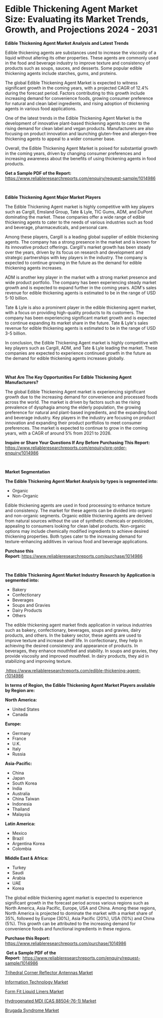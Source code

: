 <p><h1>Edible Thickening Agent Market Size: Evaluating its Market Trends, Growth, and Projections 2024 - 2031</h1></p><p><strong>Edible Thickening Agent Market Analysis and Latest Trends</strong></p>
<p><p>Edible thickening agents are substances used to increase the viscosity of a liquid without altering its other properties. These agents are commonly used in the food and beverage industry to improve texture and consistency of products such as soups, sauces, and desserts. Some popular edible thickening agents include starches, gums, and proteins.</p><p>The global Edible Thickening Agent Market is expected to witness significant growth in the coming years, with a projected CAGR of 12.4% during the forecast period. Factors contributing to this growth include increasing demand for convenience foods, growing consumer preference for natural and clean label ingredients, and rising adoption of thickening agents in various food applications.</p><p>One of the latest trends in the Edible Thickening Agent Market is the development of innovative plant-based thickening agents to cater to the rising demand for clean label and vegan products. Manufacturers are also focusing on product innovation and launching gluten-free and allergen-free thickening agents to appeal to a wider consumer base.</p><p>Overall, the Edible Thickening Agent Market is poised for substantial growth in the coming years, driven by changing consumer preferences and increasing awareness about the benefits of using thickening agents in food products.</p></p>
<p><strong>Get a Sample PDF of the Report:&nbsp;</strong> <a href="https://www.reliableresearchreports.com/enquiry/request-sample/1014986">https://www.reliableresearchreports.com/enquiry/request-sample/1014986</a></p>
<p>&nbsp;</p>
<p><strong>Edible Thickening Agent Major Market Players</strong></p>
<p><p>The Edible Thickening Agent market is highly competitive with key players such as Cargill, Emsland Group, Tate & Lyle, TIC Gums, ADM, and DuPont dominating the market. These companies offer a wide range of edible thickening agents to cater to the needs of various industries such as food and beverage, pharmaceuticals, and personal care.</p><p>Among these players, Cargill is a leading global supplier of edible thickening agents. The company has a strong presence in the market and is known for its innovative product offerings. Cargill's market growth has been steady over the years, driven by its focus on research and development and strategic partnerships with key players in the industry. The company is expected to continue growing in the future as the demand for edible thickening agents increases.</p><p>ADM is another key player in the market with a strong market presence and wide product portfolio. The company has been experiencing steady market growth and is expected to expand further in the coming years. ADM's sales revenue for edible thickening agents is estimated to be in the range of USD 5-10 billion.</p><p>Tate & Lyle is also a prominent player in the edible thickening agent market, with a focus on providing high-quality products to its customers. The company has been experiencing significant market growth and is expected to continue expanding its market share in the future. Tate & Lyle's sales revenue for edible thickening agents is estimated to be in the range of USD 3-5 billion.</p><p>In conclusion, the Edible Thickening Agent market is highly competitive with key players such as Cargill, ADM, and Tate & Lyle leading the market. These companies are expected to experience continued growth in the future as the demand for edible thickening agents increases globally.</p></p>
<p>&nbsp;</p>
<p><strong>What Are The Key Opportunities For Edible Thickening Agent Manufacturers?</strong></p>
<p><p>The global Edible Thickening Agent market is experiencing significant growth due to the increasing demand for convenience and processed foods across the world. The market is driven by factors such as the rising prevalence of dysphagia among the elderly population, the growing preference for natural and plant-based ingredients, and the expanding food and beverage industry. Key players in the industry are focusing on product innovation and expanding their product portfolios to meet consumer preferences. The market is expected to continue to grow in the coming years, with a CAGR of around 5% from 2021 to 2026.</p></p>
<p><strong>Inquire or Share Your Questions If Any Before Purchasing This Report:</strong> <a href="https://www.reliableresearchreports.com/enquiry/pre-order-enquiry/1014986">https://www.reliableresearchreports.com/enquiry/pre-order-enquiry/1014986</a></p>
<p>&nbsp;</p>
<p><strong>Market Segmentation</strong></p>
<p><strong>The Edible Thickening Agent Market Analysis by types is segmented into:</strong></p>
<p><ul><li>Organic</li><li>Non-Organic</li></ul></p>
<p><p>Edible thickening agents are used in food processing to enhance texture and consistency. The market for these agents can be divided into organic and non-organic segments. Organic edible thickening agents are derived from natural sources without the use of synthetic chemicals or pesticides, appealing to consumers looking for clean label products. Non-organic options may include chemically modified ingredients to achieve desired thickening properties. Both types cater to the increasing demand for texture-enhancing additives in various food and beverage applications.</p></p>
<p><strong>Purchase this Report:&nbsp;</strong><a href="https://www.reliableresearchreports.com/purchase/1014986">https://www.reliableresearchreports.com/purchase/1014986</a></p>
<p>&nbsp;</p>
<p><strong>The Edible Thickening Agent Market Industry Research by Application is segmented into:</strong></p>
<p><ul><li>Bakery</li><li>Confectionary</li><li>Beverages</li><li>Soups and Gravies</li><li>Dairy Products</li><li>Others</li></ul></p>
<p><p>The edible thickening agent market finds application in various industries such as bakery, confectionary, beverages, soups and gravies, dairy products, and others. In the bakery sector, these agents are used to improve texture and increase shelf life. In confectionary, they help in achieving the desired consistency and appearance of products. In beverages, they enhance mouthfeel and stability. In soups and gravies, they provide viscosity and improved mouthfeel. In dairy products, they aid in stabilizing and improving texture.</p></p>
<p><a href="https://www.reliableresearchreports.com/edible-thickening-agent-r1014986">&nbsp;https://www.reliableresearchreports.com/edible-thickening-agent-r1014986</a></p>
<p><strong>In terms of Region, the Edible Thickening Agent Market Players available by Region are:</strong></p>
<p>
    <p> <strong> North America: </strong>
        <ul>
            <li>United States</li>
            <li>Canada</li>
        </ul>
        </p> 
    <p> <strong> Europe: </strong>
        <ul>
            <li>Germany</li>
            <li>France</li>
            <li>U.K.</li>
            <li>Italy</li>
            <li>Russia</li>
        </ul>
        </p> 
    <p> <strong> Asia-Pacific: </strong>
        <ul>
            <li>China</li>
            <li>Japan</li>
            <li>South Korea</li>
            <li>India</li>
            <li>Australia</li>
            <li>China Taiwan</li>
            <li>Indonesia</li>
            <li>Thailand</li>
            <li>Malaysia</li>
        </ul>
        </p> 
    <p> <strong> Latin America: </strong>
        <ul>
            <li>Mexico</li>
            <li>Brazil</li>
            <li>Argentina Korea</li>
            <li>Colombia</li>
        </ul>
        </p> 
    <p> <strong> Middle East & Africa: </strong>
        <ul>
            <li>Turkey</li>
            <li>Saudi</li>
            <li>Arabia</li>
            <li>UAE</li>
            <li>Korea</li>
        </ul>
    </p>
    </p>
<p><p>The global edible thickening agent market is expected to experience significant growth in the forecast period across various regions such as North America, Asia Pacific, Europe, USA and China. Among these regions, North America is projected to dominate the market with a market share of 35%, followed by Europe (30%), Asia Pacific (20%), USA (10%) and China (5%). This growth can be attributed to the increasing demand for convenience foods and functional ingredients in these regions.</p></p>
<p><strong>Purchase this Report: </strong><a href="https://www.reliableresearchreports.com/purchase/1014986">https://www.reliableresearchreports.com/purchase/1014986</a></p>
<p>&nbsp;<strong>Get a Sample PDF of the Report:&nbsp;&nbsp;</strong><a href="https://www.reliableresearchreports.com/enquiry/request-sample/1014986">https://www.reliableresearchreports.com/enquiry/request-sample/1014986</a></p>
<p><strong></strong></p>
<p><p><a href="https://medium.com/@warren.edmunds45645/trihedral-corner-reflector-antennas-market-research-report-market-forecast-and-growth-prospects-ee038d93fc74">Trihedral Corner Reflector Antennas Market</a></p><p><a href="https://medium.com/@joseph.baker466547/information-technology-market-size-share-trends-analysis-report-by-end-use-714b31e3c9fa">Information Technology Market</a></p><p><a href="https://www.linkedin.com/pulse/form-fit-liquid-liners-market-share-size-trends-industry-igpse?trackingId=KoCmy%2FffReK3LK6I1uvgPA%3D%3D">Form Fit Liquid Liners Market</a></p><p><a href="https://www.linkedin.com/pulse/global-hydrogenated-mdi-cas-88504-76-1-market-status-blvwc?trackingId=g5M3WIQUTliSljO1%2BNiOXA%3D%3D">Hydrogenated MDI (CAS 88504-76-1) Market</a></p><p><a href="https://github.com/edaunhshhs/Market-Research-Report-List-1/blob/main/brugada-syndrome-market.md">Brugada Syndrome Market</a></p></p>